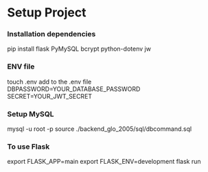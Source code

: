 <h1>Setup Project</h1>
<h3>Installation dependencies</h3>
pip install flask PyMySQL bcrypt python-dotenv jw

<h3>ENV file</h3>
touch .env
<h7>add to the .env file<h7>
DBPASSWORD=YOUR_DATABASE_PASSWORD
 SECRET=YOUR_JWT_SECRET

<h3>Setup MySQL</h3>
mysql -u root -p
source ./backend_glo_2005/sql/dbcommand.sql

<h3>To use Flask</h3>
export FLASK_APP=main
export FLASK_ENV=development
flask run
